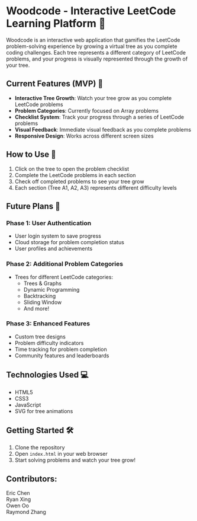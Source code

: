 # Woodcode - Interactive LeetCode Learning Platform 🌳

Woodcode is an interactive web application that gamifies the LeetCode problem-solving experience by growing a virtual tree as you complete coding challenges. Each tree represents a different category of LeetCode problems, and your progress is visually represented through the growth of your tree.

## Current Features (MVP) 🚀

- **Interactive Tree Growth**: Watch your tree grow as you complete LeetCode problems
- **Problem Categories**: Currently focused on Array problems
- **Checklist System**: Track your progress through a series of LeetCode problems
- **Visual Feedback**: Immediate visual feedback as you complete problems
- **Responsive Design**: Works across different screen sizes

## How to Use 📝

1. Click on the tree to open the problem checklist
2. Complete the LeetCode problems in each section
3. Check off completed problems to see your tree grow
4. Each section (Tree A1, A2, A3) represents different difficulty levels

## Future Plans 🎯

### Phase 1: User Authentication
- User login system to save progress
- Cloud storage for problem completion status
- User profiles and achievements

### Phase 2: Additional Problem Categories
- Trees for different LeetCode categories:
  - Trees & Graphs
  - Dynamic Programming
  - Backtracking
  - Sliding Window
  - And more!

### Phase 3: Enhanced Features
- Custom tree designs
- Problem difficulty indicators
- Time tracking for problem completion
- Community features and leaderboards

## Technologies Used 💻

- HTML5
- CSS3
- JavaScript
- SVG for tree animations

## Getting Started 🛠️

1. Clone the repository
2. Open `index.html` in your web browser
3. Start solving problems and watch your tree grow!

## Contributors: 
Eric Chen\
Ryan Xing\
Owen Oo\
Raymond Zhang
